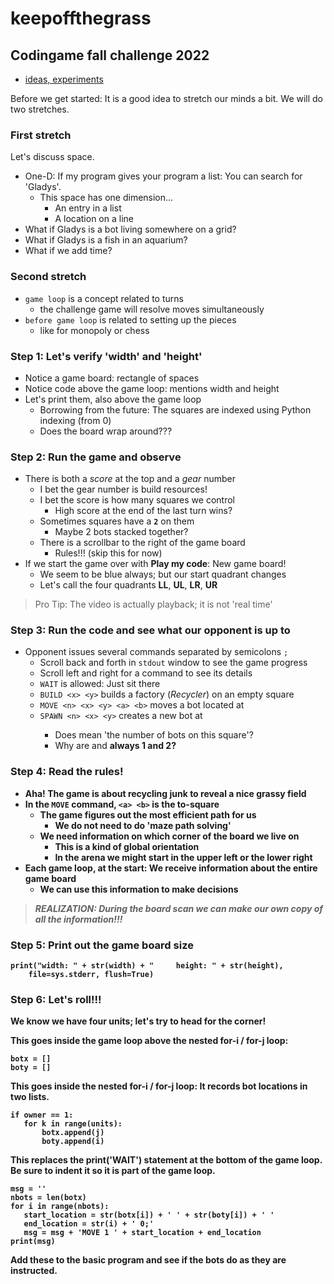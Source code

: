 # keepoffthegrass

## Codingame fall challenge 2022


* [ideas, experiments](https://github.com/robfatland/keepoffthegrass/blob/main/IdeasAndCode.md)


Before we get started: It is a good idea to stretch our minds a bit.
We will do two stretches.


### First stretch


Let's discuss space. 


- One-D: If my program gives your program a list: You can search for 'Gladys'.
    - This space has one dimension...
        - An entry in a list
        - A location on a line
- What if Gladys is a bot living somewhere on a grid?
- What if Gladys is a fish in an aquarium?
- What if we add time?


### Second stretch


- `game loop` is a concept related to turns
    - the challenge game will resolve moves simultaneously
- `before game loop` is related to setting up the pieces
    - like for monopoly or chess


### Step 1: Let's verify 'width' and 'height'


* Notice a game board: rectangle of spaces
* Notice code above the game loop: mentions width and height
* Let's print them, also above the game loop
    * Borrowing from the future: The squares are indexed using Python indexing (from 0)
    * Does the board wrap around???


### Step 2: Run the game and observe


* There is both a *score* at the top and a *gear* number
    * I bet the gear number is build resources!
    * I bet the score is how many squares we control
        * High score at the end of the last turn wins?
    * Sometimes squares have a **`2`** on them
        * Maybe 2 bots stacked together?
    * There is a scrollbar to the right of the game board
        * Rules!!! (skip this for now)
* If we start the game over with **Play my code**: New game board!
    * We seem to be blue always; but our start quadrant changes
    * Let's call the four quadrants **LL**, **UL**, **LR**, **UR**


> Pro Tip: The video is actually playback; it is not 'real time'
    

### Step 3: Run the code and see what our opponent is up to


* Opponent issues several commands separated by semicolons `;`
    * Scroll back and forth in `stdout` window to see the game progress
    * Scroll left and right for a command to see its details
    * `WAIT` is allowed: Just sit there
    * `BUILD <x> <y>` builds a factory (*Recycler*) on an empty square
    * `MOVE <n> <x> <y> <a> <b>` moves a bot located at <x> <y>
    * `SPAWN <n> <x> <y>` creates a new bot at <x> <y>
        * Does <n> mean 'the number of bots on this square'?
        * Why are <a> and <b> always 1 and 2?

   
### Step 4: Read the rules!

   
* Aha! The game is about recycling junk to reveal a nice grassy field
* In the `MOVE` command, `<a> <b>` is the to-square
    * The game figures out the most efficient path for us
        * We do not need to do 'maze path solving'
    * We need information on which corner of the board we live on
        * This is a kind of global orientation
        * In the arena we might start in the upper left or the lower right
* Each game loop, at the start: We receive information about the entire game board
    * We can use this information to make decisions
   
   
> ***REALIZATION: During the board scan we can make our own copy of all the information!!!***

   
### Step 5: Print out the game board size

```
print("width: " + str(width) + "     height: " + str(height), 
    file=sys.stderr, flush=True)
```
   
   
### Step 6: Let's roll!!!


We know we have four units; let's try to head for the corner!


This goes inside the game loop above the nested for-i / for-j loop:


```
botx = []
boty = []
```


This goes inside the nested for-i / for-j loop: It records bot locations in two lists.


```
if owner == 1:
   for k in range(units):
       botx.append(j)
       boty.append(i)
```

This replaces the print('WAIT') statement at the bottom of the game loop. Be sure to indent it so it is part of the game loop.


```
msg = ''
nbots = len(botx)
for i in range(nbots):
   start_location = str(botx[i]) + ' ' + str(boty[i]) + ' '
   end_location = str(i) + ' 0;'
   msg = msg + 'MOVE 1 ' + start_location + end_location
print(msg)
```
   
Add these to the basic program and see if the bots do as they are instructed.


